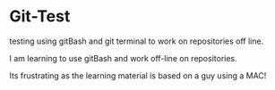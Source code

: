 # Git-Test
testing using gitBash and git terminal to work on repositories off line.

I am learning to use gitBash and work off-line on repositories.

Its frustrating as the learning material is based on a guy using a MAC!
